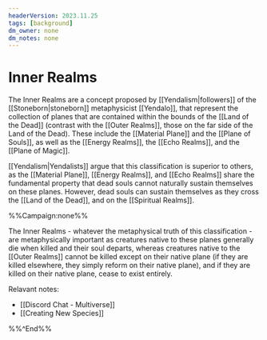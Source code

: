 ```yaml
---
headerVersion: 2023.11.25
tags: [background]
dm_owner: none
dm_notes: none
---
```

# Inner Realms

The Inner Realms are a concept proposed by [[Yendalism|followers]] of the [[Stoneborn|stoneborn]] metaphysicist [[Yendalo]], that represent the collection of planes that are contained within the bounds of the [[Land of the Dead]] (contrast with the [[Outer Realms]], those on the far side of the Land of the Dead). These include the [[Material Plane]] and the [[Plane of Souls]], as well as the [[Energy Realms]], the [[Echo Realms]], and the [[Plane of Magic]]. 

[[Yendalism|Yendalists]] argue that this classification is superior to others, as the [[Material Plane]], [[Energy Realms]], and [[Echo Realms]] share the fundamental property that dead souls cannot naturally sustain themselves on these planes. However, dead souls can sustain themselves as they cross the [[Land of the Dead]], and on the [[Spiritual Realms]]. 

%%Campaign:none%%

The Inner Realms - whatever the metaphysical truth of this classification - are metaphysically important as creatures native to these planes generally die when killed and their soul departs, whereas creatures native to the [[Outer Realms]] cannot be killed except on their native plane (if they are killed elsewhere, they simply reform on their native plane), and if they are killed on their native plane, cease to exist entirely. 

Relavant notes:
- [[Discord Chat - Multiverse]]
- [[Creating New Species]]

%%^End%%
